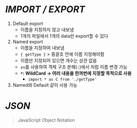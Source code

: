 # *__IMPORT / EXPORT__*
1. Default export
    - 이름을 지정하지 않고 내보냄
    - 1개의 파일에서 1개의 data만 export할 수 있다
1. Named export
    - 이름을 지정하여 내보냄
    - ` { getType } ` > 중괄호 안에 이름 지정해야함
    - 이름만 지정되어 있으면 개수는 상관 없음
    - ` as `를 사용하여 객체 구조 분해(`:`)에서 처럼 이름 변경 가능
    - __`*`: WildCard -> 여러 내용을 한꺼번에 지정할 목적으로 사용__
        - ` import * as C from './getType' `
1. Named와 Default 같이 사용 가능

# *__JSON__*
> *J*ava*S*cript *O*bject *N*otation